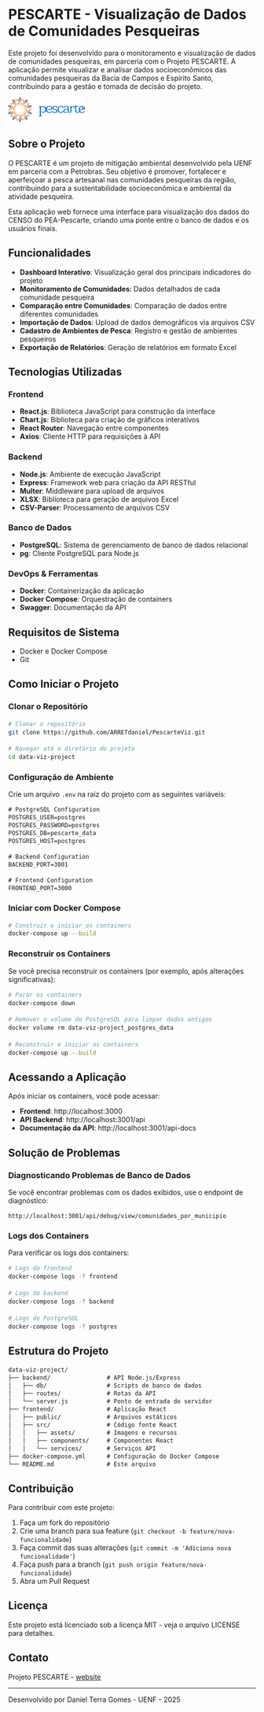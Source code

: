 # PESCARTE - Visualização de Dados de Comunidades Pesqueiras

Este projeto foi desenvolvido para o monitoramento e visualização de dados de comunidades pesqueiras, em parceria com o Projeto PESCARTE. A aplicação permite visualizar e analisar dados socioeconômicos das comunidades pesqueiras da Bacia de Campos e Espírito Santo, contribuindo para a gestão e tomada de decisão do projeto.

![Logo PESCARTE](frontend/src/assets/pescarte_logo.png)

## Sobre o Projeto

O PESCARTE é um projeto de mitigação ambiental desenvolvido pela UENF em parceria com a Petrobras. Seu objetivo é promover, fortalecer e aperfeiçoar a pesca artesanal nas comunidades pesqueiras da região, contribuindo para a sustentabilidade socioeconômica e ambiental da atividade pesqueira.

Esta aplicação web fornece uma interface para visualização dos dados do CENSO do PEA-Pescarte, criando uma ponte entre o banco de dados e os usuários finais.

## Funcionalidades

- **Dashboard Interativo**: Visualização geral dos principais indicadores do projeto
- **Monitoramento de Comunidades**: Dados detalhados de cada comunidade pesqueira
- **Comparação entre Comunidades**: Comparação de dados entre diferentes comunidades
- **Importação de Dados**: Upload de dados demográficos via arquivos CSV
- **Cadastro de Ambientes de Pesca**: Registro e gestão de ambientes pesqueiros
- **Exportação de Relatórios**: Geração de relatórios em formato Excel

## Tecnologias Utilizadas

### Frontend
- **React.js**: Biblioteca JavaScript para construção da interface
- **Chart.js**: Biblioteca para criação de gráficos interativos
- **React Router**: Navegação entre componentes
- **Axios**: Cliente HTTP para requisições à API

### Backend
- **Node.js**: Ambiente de execução JavaScript
- **Express**: Framework web para criação da API RESTful
- **Multer**: Middleware para upload de arquivos
- **XLSX**: Biblioteca para geração de arquivos Excel
- **CSV-Parser**: Processamento de arquivos CSV

### Banco de Dados
- **PostgreSQL**: Sistema de gerenciamento de banco de dados relacional
- **pg**: Cliente PostgreSQL para Node.js

### DevOps & Ferramentas
- **Docker**: Containerização da aplicação
- **Docker Compose**: Orquestração de containers
- **Swagger**: Documentação da API

## Requisitos de Sistema

- Docker e Docker Compose
- Git

## Como Iniciar o Projeto

### Clonar o Repositório

```bash
# Clonar o repositório
git clone https://github.com/ARRETdaniel/PescarteViz.git

# Navegar até o diretório do projeto
cd data-viz-project
```

### Configuração de Ambiente

Crie um arquivo `.env` na raiz do projeto com as seguintes variáveis:

```
# PostgreSQL Configuration
POSTGRES_USER=postgres
POSTGRES_PASSWORD=postgres
POSTGRES_DB=pescarte_data
POSTGRES_HOST=postgres

# Backend Configuration
BACKEND_PORT=3001

# Frontend Configuration
FRONTEND_PORT=3000
```

### Iniciar com Docker Compose

```bash
# Construir e iniciar os containers
docker-compose up --build
```

### Reconstruir os Containers

Se você precisa reconstruir os containers (por exemplo, após alterações significativas):

```bash
# Parar os containers
docker-compose down

# Remover o volume do PostgreSQL para limpar dados antigos
docker volume rm data-viz-project_postgres_data

# Reconstruir e iniciar os containers
docker-compose up --build
```

## Acessando a Aplicação

Após iniciar os containers, você pode acessar:

- **Frontend**: http://localhost:3000
- **API Backend**: http://localhost:3001/api
- **Documentação da API**: http://localhost:3001/api-docs

## Solução de Problemas

### Diagnosticando Problemas de Banco de Dados

Se você encontrar problemas com os dados exibidos, use o endpoint de diagnóstico:

```
http://localhost:3001/api/debug/view/comunidades_por_municipio
```

### Logs dos Containers

Para verificar os logs dos containers:

```bash
# Logs do frontend
docker-compose logs -f frontend

# Logs do backend
docker-compose logs -f backend

# Logs do PostgreSQL
docker-compose logs -f postgres
```

## Estrutura do Projeto

```
data-viz-project/
├── backend/                # API Node.js/Express
│   ├── db/                 # Scripts de banco de dados
│   ├── routes/             # Rotas da API
│   └── server.js           # Ponto de entrada do servidor
├── frontend/               # Aplicação React
│   ├── public/             # Arquivos estáticos
│   ├── src/                # Código fonte React
│   │   ├── assets/         # Imagens e recursos
│   │   ├── components/     # Componentes React
│   │   └── services/       # Serviços API
├── docker-compose.yml      # Configuração do Docker Compose
└── README.md               # Este arquivo
```

## Contribuição

Para contribuir com este projeto:

1. Faça um fork do repositório
2. Crie uma branch para sua feature (`git checkout -b feature/nova-funcionalidade`)
3. Faça commit das suas alterações (`git commit -m 'Adiciona nova funcionalidade'`)
4. Faça push para a branch (`git push origin feature/nova-funcionalidade`)
5. Abra um Pull Request

## Licença

Este projeto está licenciado sob a licença MIT - veja o arquivo LICENSE para detalhes.

## Contato

Projeto PESCARTE - [website](https://pescarte.org.br/)

---

Desenvolvido por Daniel Terra Gomes - UENF - 2025
